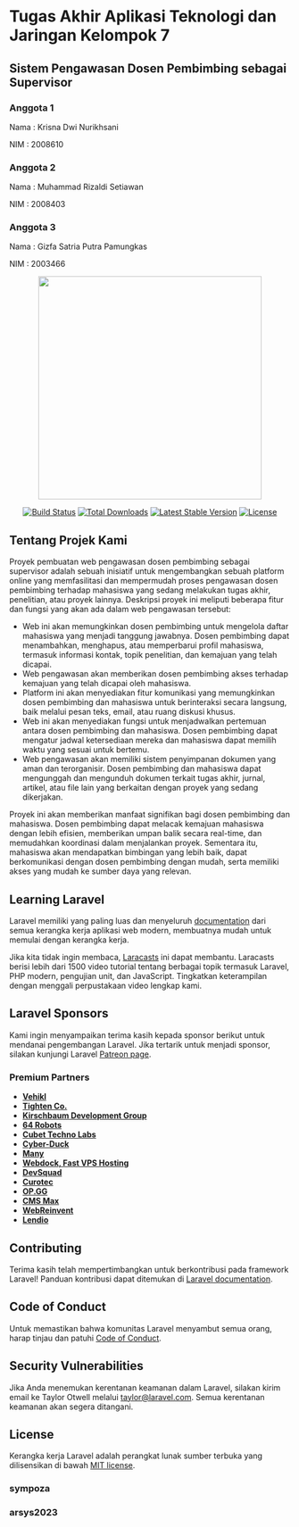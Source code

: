 # Tugas Akhir Aplikasi Teknologi dan Jaringan Kelompok 7

## Sistem Pengawasan Dosen Pembimbing sebagai Supervisor

### Anggota 1
Nama    : Krisna Dwi Nurikhsani

NIM     : 2008610

### Anggota 2
Nama    : Muhammad Rizaldi Setiawan

NIM     : 2008403

### Anggota 3
Nama    : Gizfa Satria Putra Pamungkas

NIM     : 2003466

<p align="center"><a href="https://laravel.com" target="_blank"><img src="https://raw.githubusercontent.com/laravel/art/master/logo-lockup/5%20SVG/2%20CMYK/1%20Full%20Color/laravel-logolockup-cmyk-red.svg" width="400"></a></p>

<p align="center">
<a href="https://travis-ci.org/laravel/framework"><img src="https://travis-ci.org/laravel/framework.svg" alt="Build Status"></a>
<a href="https://packagist.org/packages/laravel/framework"><img src="https://img.shields.io/packagist/dt/laravel/framework" alt="Total Downloads"></a>
<a href="https://packagist.org/packages/laravel/framework"><img src="https://img.shields.io/packagist/v/laravel/framework" alt="Latest Stable Version"></a>
<a href="https://packagist.org/packages/laravel/framework"><img src="https://img.shields.io/packagist/l/laravel/framework" alt="License"></a>
</p>




## Tentang Projek Kami

Proyek pembuatan web pengawasan dosen pembimbing sebagai supervisor adalah sebuah inisiatif untuk mengembangkan sebuah platform online yang memfasilitasi dan mempermudah proses pengawasan dosen pembimbing terhadap mahasiswa yang sedang melakukan tugas akhir, penelitian, atau proyek lainnya. Deskripsi proyek ini meliputi beberapa fitur dan fungsi yang akan ada dalam web pengawasan tersebut:

- Web ini akan memungkinkan dosen pembimbing untuk mengelola daftar mahasiswa yang menjadi tanggung jawabnya. Dosen pembimbing dapat menambahkan, menghapus, atau memperbarui profil mahasiswa, termasuk informasi kontak, topik penelitian, dan kemajuan yang telah dicapai.
- Web pengawasan akan memberikan dosen pembimbing akses terhadap kemajuan yang telah dicapai oleh mahasiswa. 
- Platform ini akan menyediakan fitur komunikasi yang memungkinkan dosen pembimbing dan mahasiswa untuk berinteraksi secara langsung, baik melalui pesan teks, email, atau ruang diskusi khusus.
- Web ini akan menyediakan fungsi untuk menjadwalkan pertemuan antara dosen pembimbing dan mahasiswa. Dosen pembimbing dapat mengatur jadwal ketersediaan mereka dan mahasiswa dapat memilih waktu yang sesuai untuk bertemu.
- Web pengawasan akan memiliki sistem penyimpanan dokumen yang aman dan terorganisir. Dosen pembimbing dan mahasiswa dapat mengunggah dan mengunduh dokumen terkait tugas akhir, jurnal, artikel, atau file lain yang berkaitan dengan proyek yang sedang dikerjakan.


Proyek ini akan memberikan manfaat signifikan bagi dosen pembimbing dan mahasiswa. Dosen pembimbing dapat melacak kemajuan mahasiswa dengan lebih efisien, memberikan umpan balik secara real-time, dan memudahkan koordinasi dalam menjalankan proyek. Sementara itu, mahasiswa akan mendapatkan bimbingan yang lebih baik, dapat berkomunikasi dengan dosen pembimbing dengan mudah, serta memiliki akses yang mudah ke sumber daya yang relevan.

## Learning Laravel

Laravel memiliki yang paling luas dan menyeluruh [documentation](https://laravel.com/docs) dari semua kerangka kerja aplikasi web modern, membuatnya mudah untuk memulai dengan kerangka kerja.

Jika kita tidak ingin membaca, [Laracasts](https://laracasts.com) ini dapat membantu. Laracasts berisi lebih dari 1500 video tutorial tentang berbagai topik termasuk Laravel, PHP modern, pengujian unit, dan JavaScript. Tingkatkan keterampilan dengan menggali perpustakaan video lengkap kami.

## Laravel Sponsors

Kami ingin menyampaikan terima kasih kepada sponsor berikut untuk mendanai pengembangan Laravel. Jika tertarik untuk menjadi sponsor, silakan kunjungi Laravel [Patreon page](https://patreon.com/taylorotwell).

### Premium Partners

- **[Vehikl](https://vehikl.com/)**
- **[Tighten Co.](https://tighten.co)**
- **[Kirschbaum Development Group](https://kirschbaumdevelopment.com)**
- **[64 Robots](https://64robots.com)**
- **[Cubet Techno Labs](https://cubettech.com)**
- **[Cyber-Duck](https://cyber-duck.co.uk)**
- **[Many](https://www.many.co.uk)**
- **[Webdock, Fast VPS Hosting](https://www.webdock.io/en)**
- **[DevSquad](https://devsquad.com)**
- **[Curotec](https://www.curotec.com/services/technologies/laravel/)**
- **[OP.GG](https://op.gg)**
- **[CMS Max](https://www.cmsmax.com/)**
- **[WebReinvent](https://webreinvent.com/?utm_source=laravel&utm_medium=github&utm_campaign=patreon-sponsors)**
- **[Lendio](https://lendio.com)**

## Contributing

Terima kasih telah mempertimbangkan untuk berkontribusi pada framework Laravel! Panduan kontribusi dapat ditemukan di [Laravel documentation](https://laravel.com/docs/contributions).

## Code of Conduct

Untuk memastikan bahwa komunitas Laravel menyambut semua orang, harap tinjau dan patuhi [Code of Conduct](https://laravel.com/docs/contributions#code-of-conduct).

## Security Vulnerabilities

Jika Anda menemukan kerentanan keamanan dalam Laravel, silakan kirim email ke Taylor Otwell melalui [taylor@laravel.com](mailto:taylor@laravel.com). Semua kerentanan keamanan akan segera ditangani.

## License

Kerangka kerja Laravel adalah perangkat lunak sumber terbuka yang dilisensikan di bawah [MIT license](https://opensource.org/licenses/MIT).
### sympoza
### arsys2023
